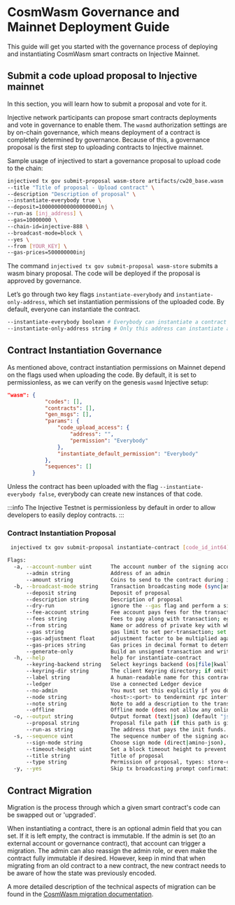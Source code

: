 # CosmWasm Governance and Mainnet Deployment Guide

This guide will get you started with the governance process of deploying and instantiating CosmWasm smart contracts on Injective Mainnet.

## Submit a code upload proposal to Injective mainnet

In this section, you will learn how to submit a proposal and vote for it.

Injective network participants can propose smart contracts deployments and vote in governance to enable them. The `wasmd` authorization settings are by on-chain governance, which means deployment of a contract is completely determined by governance. Because of this, a governance proposal is the first step to uploading contracts to Injective mainnet.

Sample usage of injectived to start a governance proposal to upload code to the chain:

```bash
injectived tx gov submit-proposal wasm-store artifacts/cw20_base.wasm
--title "Title of proposal - Upload contract" \
--description "Description of proposal" \
--instantiate-everybody true \
--deposit=1000000000000000000inj \
--run-as [inj_address] \
--gas=10000000 \
--chain-id=injective-888 \
--broadcast-mode=block \
--yes \
--from [YOUR_KEY] \
--gas-prices=500000000inj
```

The command `injectived tx gov submit-proposal wasm-store` submits a wasm binary proposal. The code will be deployed if the proposal is approved by governance.

Let’s go through two key flags `instantiate-everybody` and `instantiate-only-address`, which set instantiation permissions of the uploaded code. By default, everyone can instantiate the contract.

```bash
--instantiate-everybody boolean # Everybody can instantiate a contract from the code, optional
--instantiate-only-address string # Only this address can instantiate a contract instance from the code
```

## Contract Instantiation Governance

As mentioned above, contract instantiation permissions on Mainnet depend on the flags used when uploading the code. By default, it is set to permissionless, as we can verify on the genesis `wasmd` Injective setup:

```json
"wasm": {
            "codes": [],
            "contracts": [],
            "gen_msgs": [],
            "params": {
                "code_upload_access": {
                    "address": "",
                    "permission": "Everybody"
                },
                "instantiate_default_permission": "Everybody"
            },
            "sequences": []
        }
```

Unless the contract has been uploaded with the flag `--instantiate-everybody false`, everybody can create new instances of that code.

:::info The Injective Testnet is permissionless by default in order to allow developers to easily deploy contracts. :::

### Contract Instantiation Proposal

```bash
 injectived tx gov submit-proposal instantiate-contract [code_id_int64] [json_encoded_init_args] --label [text] --title [text] --description [text] --run-as [address] --admin [address,optional] --amount [coins,optional] [flags]
```

```bash
Flags:
  -a, --account-number uint      The account number of the signing account (offline mode only)
      --admin string             Address of an admin
      --amount string            Coins to send to the contract during instantiation
  -b, --broadcast-mode string    Transaction broadcasting mode (sync|async|block) (default "sync")
      --deposit string           Deposit of proposal
      --description string       Description of proposal
      --dry-run                  ignore the --gas flag and perform a simulation of a transaction, but dont broadcast it (when enabled, the local Keybase is not accessible)
      --fee-account string       Fee account pays fees for the transaction instead of deducting from the signer
      --fees string              Fees to pay along with transaction; eg: 10uatom
      --from string              Name or address of private key with which to sign
      --gas string               gas limit to set per-transaction; set to "auto" to calculate sufficient gas automatically (default 200000)
      --gas-adjustment float     adjustment factor to be multiplied against the estimate returned by the tx simulation; if the gas limit is set manually this flag is ignored  (default 1)
      --gas-prices string        Gas prices in decimal format to determine the transaction fee (e.g. 0.1uatom)
      --generate-only            Build an unsigned transaction and write it to STDOUT (when enabled, the local Keybase is not accessible)
  -h, --help                     help for instantiate-contract
      --keyring-backend string   Select keyrings backend (os|file|kwallet|pass|test|memory) (default "os")
      --keyring-dir string       The client Keyring directory; if omitted, the default 'home' directory will be used
      --label string             A human-readable name for this contract in lists
      --ledger                   Use a connected Ledger device
      --no-admin                 You must set this explicitly if you dont want an admin
      --node string              <host>:<port> to tendermint rpc interface for this chain (default "tcp://localhost:26657")
      --note string              Note to add a description to the transaction (previously --memo)
      --offline                  Offline mode (does not allow any online functionality
  -o, --output string            Output format (text|json) (default "json")
      --proposal string          Proposal file path (if this path is given, other proposal flags are ignored)
      --run-as string            The address that pays the init funds. It is the creator of the contract and passed to the contract as sender on proposal execution
  -s, --sequence uint            The sequence number of the signing account (offline mode only)
      --sign-mode string         Choose sign mode (direct|amino-json), this is an advanced feature
      --timeout-height uint      Set a block timeout height to prevent the tx from being committed past a certain height
      --title string             Title of proposal
      --type string              Permission of proposal, types: store-code/instantiate/migrate/update-admin/clear-admin/text/parameter_change/software_upgrade
  -y, --yes                      Skip tx broadcasting prompt confirmation
```

## Contract Migration

Migration is the process through which a given smart contract's code can be swapped out or 'upgraded'.

When instantiating a contract, there is an optional admin field that you can set. If it is left empty, the contract is immutable. If the admin is set (to an external account or governance contract), that account can trigger a migration. The admin can also reassign the admin role, or even make the contract fully immutable if desired. However, keep in mind that when migrating from an old contract to a new contract, the new contract needs to be aware of how the state was previously encoded.

A more detailed description of the technical aspects of migration can be found in the [CosmWasm migration documentation](https://docs.cosmwasm.com/docs/smart-contracts/migration).
